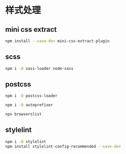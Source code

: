 # 样式处理

## mini css extract

```bash
npm install --save-dev mini-css-extract-plugin
```

## scss

```bash
npm i -D sass-loader node-sass
```

## postcss

```bash
npm i -D postcss-loader

npm i -D autoprefixer
```

```bash
npx browserslist
```

## stylelint

```bash
npm i -D stylelint
npm install stylelint-config-recommended --save-dev
```